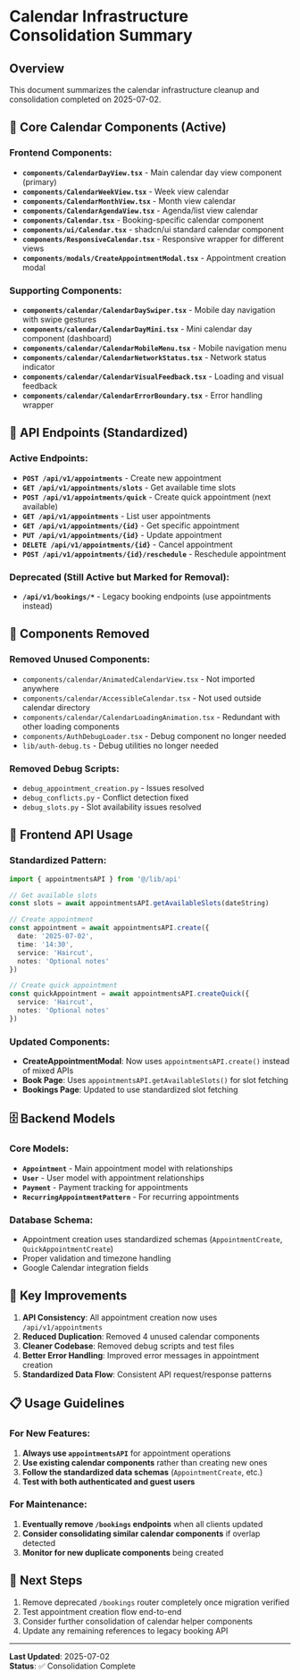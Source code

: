 # Calendar Infrastructure Consolidation Summary

## Overview
This document summarizes the calendar infrastructure cleanup and consolidation completed on 2025-07-02.

## 🎯 **Core Calendar Components (Active)**

### Frontend Components:
- **`components/CalendarDayView.tsx`** - Main calendar day view component (primary)
- **`components/CalendarWeekView.tsx`** - Week view calendar
- **`components/CalendarMonthView.tsx`** - Month view calendar
- **`components/CalendarAgendaView.tsx`** - Agenda/list view calendar
- **`components/Calendar.tsx`** - Booking-specific calendar component
- **`components/ui/Calendar.tsx`** - shadcn/ui standard calendar component
- **`components/ResponsiveCalendar.tsx`** - Responsive wrapper for different views
- **`components/modals/CreateAppointmentModal.tsx`** - Appointment creation modal

### Supporting Components:
- **`components/calendar/CalendarDaySwiper.tsx`** - Mobile day navigation with swipe gestures
- **`components/calendar/CalendarDayMini.tsx`** - Mini calendar day component (dashboard)
- **`components/calendar/CalendarMobileMenu.tsx`** - Mobile navigation menu
- **`components/calendar/CalendarNetworkStatus.tsx`** - Network status indicator
- **`components/calendar/CalendarVisualFeedback.tsx`** - Loading and visual feedback
- **`components/calendar/CalendarErrorBoundary.tsx`** - Error handling wrapper

## 🚀 **API Endpoints (Standardized)**

### Active Endpoints:
- **`POST /api/v1/appointments`** - Create new appointment
- **`GET /api/v1/appointments/slots`** - Get available time slots
- **`POST /api/v1/appointments/quick`** - Create quick appointment (next available)
- **`GET /api/v1/appointments`** - List user appointments
- **`GET /api/v1/appointments/{id}`** - Get specific appointment
- **`PUT /api/v1/appointments/{id}`** - Update appointment
- **`DELETE /api/v1/appointments/{id}`** - Cancel appointment
- **`POST /api/v1/appointments/{id}/reschedule`** - Reschedule appointment

### Deprecated (Still Active but Marked for Removal):
- **`/api/v1/bookings/*`** - Legacy booking endpoints (use appointments instead)

## 🧹 **Components Removed**

### Removed Unused Components:
- `components/calendar/AnimatedCalendarView.tsx` - Not imported anywhere
- `components/calendar/AccessibleCalendar.tsx` - Not used outside calendar directory
- `components/calendar/CalendarLoadingAnimation.tsx` - Redundant with other loading components
- `components/AuthDebugLoader.tsx` - Debug component no longer needed
- `lib/auth-debug.ts` - Debug utilities no longer needed

### Removed Debug Scripts:
- `debug_appointment_creation.py` - Issues resolved
- `debug_conflicts.py` - Conflict detection fixed
- `debug_slots.py` - Slot availability issues resolved

## 📱 **Frontend API Usage**

### Standardized Pattern:
```typescript
import { appointmentsAPI } from '@/lib/api'

// Get available slots
const slots = await appointmentsAPI.getAvailableSlots(dateString)

// Create appointment
const appointment = await appointmentsAPI.create({
  date: '2025-07-02',
  time: '14:30',
  service: 'Haircut',
  notes: 'Optional notes'
})

// Create quick appointment
const quickAppointment = await appointmentsAPI.createQuick({
  service: 'Haircut',
  notes: 'Optional notes'
})
```

### Updated Components:
- **CreateAppointmentModal**: Now uses `appointmentsAPI.create()` instead of mixed APIs
- **Book Page**: Uses `appointmentsAPI.getAvailableSlots()` for slot fetching
- **Bookings Page**: Updated to use standardized slot fetching

## 🗄️ **Backend Models**

### Core Models:
- **`Appointment`** - Main appointment model with relationships
- **`User`** - User model with appointment relationships
- **`Payment`** - Payment tracking for appointments
- **`RecurringAppointmentPattern`** - For recurring appointments

### Database Schema:
- Appointment creation uses standardized schemas (`AppointmentCreate`, `QuickAppointmentCreate`)
- Proper validation and timezone handling
- Google Calendar integration fields

## 🔧 **Key Improvements**

1. **API Consistency**: All appointment creation now uses `/api/v1/appointments`
2. **Reduced Duplication**: Removed 4 unused calendar components
3. **Cleaner Codebase**: Removed debug scripts and test files
4. **Better Error Handling**: Improved error messages in appointment creation
5. **Standardized Data Flow**: Consistent API request/response patterns

## 📋 **Usage Guidelines**

### For New Features:
1. **Always use `appointmentsAPI`** for appointment operations
2. **Use existing calendar components** rather than creating new ones
3. **Follow the standardized data schemas** (`AppointmentCreate`, etc.)
4. **Test with both authenticated and guest users**

### For Maintenance:
1. **Eventually remove `/bookings` endpoints** when all clients updated
2. **Consider consolidating similar calendar components** if overlap detected
3. **Monitor for new duplicate components** being created

## 🎯 **Next Steps**

1. Remove deprecated `/bookings` router completely once migration verified
2. Test appointment creation flow end-to-end
3. Consider further consolidation of calendar helper components
4. Update any remaining references to legacy booking API

---
**Last Updated**: 2025-07-02  
**Status**: ✅ Consolidation Complete